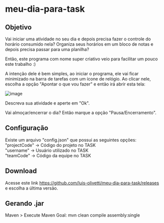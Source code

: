# meu-dia-para-task
## Objetivo

Vai iniciar uma atividade no seu dia e depois precisa fazer o controle do horário consumido nela?
Organiza seus horários em um bloco de notas e depois precisa passar para uma planilha?

Então, este programa com nome super criativo veio para facilitar um pouco este trabalho :)

A intenção dele é bem simples, ao iniciar o programa, ele vai ficar minimizado na barra de tarefas com um ícone de relógio.
Ao clicar nele, escolha a opção "Apontar o que vou fazer" e então irá abrir esta tela:

![image](https://user-images.githubusercontent.com/5676551/199703726-cc65246e-36b8-4ee6-891e-41a151a129c3.png)

Descreva sua atividade e aperte em "Ok".

Vai almoçar/encerrar o dia?
Então marque a opção "Pausa/Encerramento".

## Configuração

Existe um arquivo "config.json" que possui as seguintes opções: </br>
"projectCode" -> Código do projeto no TASK </br>
"username" -> Usuário utilizado no TASK </br>
"teamCode" -> Código da equipe no TASK </br>

## Download

Acesse este link https://github.com/luis-olivetti/meu-dia-para-task/releases e escolha a última versão.

## Gerando .jar

Maven > Execute Maven Goal: mvn clean compile assembly:single
